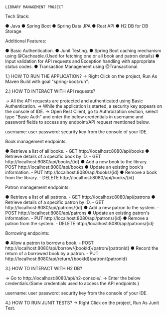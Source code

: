                                                                            LIBRARY MANAGEMENT PROJECT

Tech Stack:

● Java
● Spring Boot
● Spring Data JPA
● Rest API
● H2 DB for DB Storage

Additional Features:

● Basic Authentication.
● Junit Testing.
● Spring Boot caching mechanism using @Cacheable.(Used for fetching one or all book and patron details)
● Input validation for API requests and Exception handling with appropriate status codes.
● Transaction Management using @Transactional.

1.) HOW TO RUN THE APPLICATION?
-> Right Click on the project, Run As Maven Build with goal "spring-boot:run".

2.) HOW TO INTERACT WITH API requests?

-> All the API requests are protected and authenticated using Basic Authentication.
-> While the application is started, a security key appears on the console of IDE.
-> Open Rest Client, go to Authroization section, select type "Basic Auth" and enter the below credentials in username and password fields to access any endpoint/API request mentioned below.

username: user
password: security key from the console of your IDE.

Book management endpoints:

● Retrieve a list of all books. - GET http://localhost:8080/api/books
● Retrieve details of a specific book by ID. - GET http://localhost:8080/api/books/{id}
● Add a new book to the library. - POST http://localhost:8080/api/books
● Update an existing book's information. - PUT http://localhost:8080/api/books/{id}
● Remove a book from the library. - DELETE http://localhost:8080/api/books/{id}

Patron management endpoints:

● Retrieve a list of all patrons. - GET http://localhost:8080/api/patrons
● Retrieve details of a specific patron by ID. - GET http://localhost:8080/api/patrons/{id}
● Add a new patron to the system. - POST http://localhost:8080/api/patrons
● Update an existing patron's information. - PUT http://localhost:8080/api/patrons/{id}
● Remove a patron from the system. - DELETE http://localhost:8080/api/patrons/{id}

Borrowing endpoints:

● Allow a patron to borrow a book. - POST http://localhost:8080/api/borrow/{bookId}/patron/{patronId}
● Record the return of a borrowed book by a patron. - PUT http://localhost:8080/api/return/{bookId}/patron/{patronId}

3.) HOW TO INTERACT WITH H2 DB?

-> Go to http://localhost:8080/api/h2-console/.
-> Enter the below credentials.(Same credentials used to access the API endpoints.)

username: user
password: security key from the console of your IDE.

4.) HOW TO RUN JUNIT TESTS?
-> Right Click on the project, Run As Junit Test.

